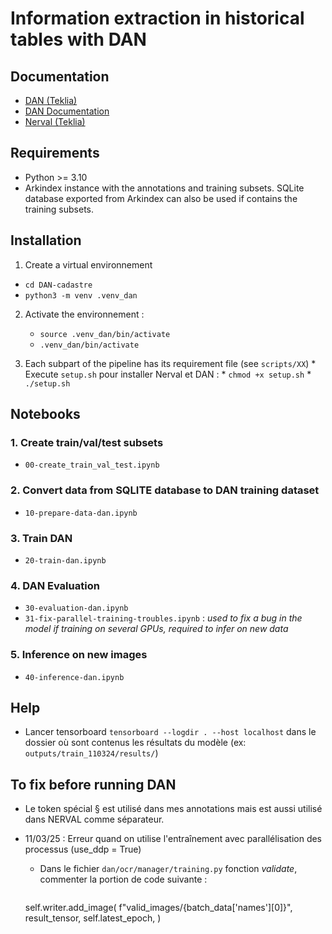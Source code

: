 # Information extraction in historical tables with DAN

## Documentation
* [DAN (Teklia)](https://gitlab.teklia.com/atr/dan)
* [DAN Documentation ](https://atr.pages.teklia.com/dan/)
* [Nerval (Teklia)](https://gitlab.teklia.com/ner/nerval)

## Requirements
* Python >= 3.10
* Arkindex instance with the annotations and training subsets. SQLite database exported from Arkindex can also be used if contains the training subsets.

## Installation
1. Create a virtual environnement
- ```cd DAN-cadastre```
- ```python3 -m venv .venv_dan```

2. Activate the environnement : 
    * ```source .venv_dan/bin/activate```
    * ```.venv_dan/bin/activate```

3. Each subpart of the pipeline has its requirement file (see ```scripts/XX```)
        * Execute ```setup.sh``` pour installer Nerval et DAN :
            * ```chmod +x setup.sh```
            * ```./setup.sh```

## Notebooks
### 1. Create train/val/test subsets
* ```00-create_train_val_test.ipynb```
### 2. Convert data from SQLITE database to DAN training dataset
* ```10-prepare-data-dan.ipynb```
### 3. Train DAN
* ```20-train-dan.ipynb```
### 4. DAN Evaluation 
* ```30-evaluation-dan.ipynb```
* ```31-fix-parallel-training-troubles.ipynb``` : *used to fix a bug in the model if training on several GPUs, required to infer on new data*
### 5. Inference on new images
* ```40-inference-dan.ipynb```

## Help
* Lancer tensorboard ```tensorboard --logdir . --host localhost``` dans le dossier où sont contenus les résultats du modèle (ex: ```outputs/train_110324/results/```)

## To fix before running DAN
* Le token spécial § est utilisé dans mes annotations mais est aussi utilisé dans NERVAL comme séparateur.
* 11/03/25 : Erreur quand on utilise l'entraînement avec parallélisation des processus (use_ddp = True)
   * Dans le fichier ```dan/ocr/manager/training.py``` fonction *validate*, commenter la portion de code suivante :
     ```
    self.writer.add_image(
                            f"valid_images/{batch_data['names'][0]}",
                            result_tensor,
                            self.latest_epoch,
                        )

     ```